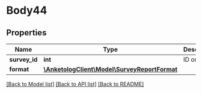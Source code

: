 # Body44

## Properties
Name | Type | Description | Notes
------------ | ------------- | ------------- | -------------
**survey_id** | **int** | ID опроса | 
**format** | [**\AnketologClient\Model\SurveyReportFormat**](SurveyReportFormat.md) |  | 

[[Back to Model list]](../README.md#documentation-for-models) [[Back to API list]](../README.md#documentation-for-api-endpoints) [[Back to README]](../README.md)



